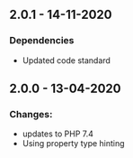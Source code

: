 ## 2.0.1 - 14-11-2020

### Dependencies
 - Updated code standard

## 2.0.0 - 13-04-2020

### Changes:
 - updates to PHP 7.4
 - Using property type hinting
 
